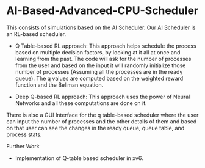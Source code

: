 # AI-Based-Advanced-CPU-Scheduler
This consists of simulations based on the AI Scheduler.
Our AI Scheduler is an RL-based scheduler.
- Q Table-based RL approach: This approach helps schedule the process based on multiple decision factors, by looking at it all at once and learning from the past.
                             The code will ask for the number of processes from the user and based on the input it will randomly initialize those number of processes (Assuming all the processes are in the ready queue). The q values are computed based on the weighted reward function and the Bellman equation.

- Deep Q-based RL approach: This approach uses the power of Neural Networks and all these computations are done on it.


There is also a GUI Interface for the q table-based scheduler where the user can input the number of processes and the other details of them and based on that user can see the changes in the ready queue, queue table, and process stats.



Further Work
- Implementation of Q-table based scheduler in xv6.
